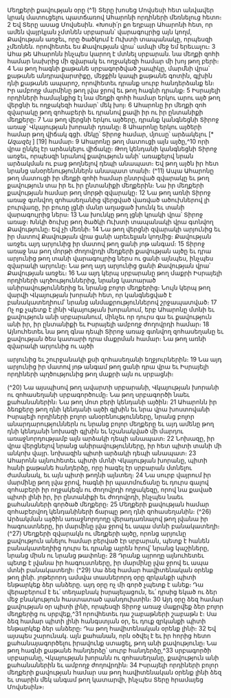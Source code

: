 
Մեղքերի քավության օրը
(^1) Տերը խոսեց Մովսեսի հետ անվավեր կրակ մատուցելու պատճառով Ահարոնի որդիների մեռնելուց հետո։ 2 Եվ
Տերը ասաց Մովսեսին. «Խոսի՛ր քո եղբայր Ահարոնի հետ, որ ամեն վայրկյան չմտնեն սրբարան՝ վարագույրից այն կողմ,
Քավության առջեւ, որը ծածկում է Ուխտի տապանակը, որպեսզի չմեռնեն. որովհետեւ ես Քավության վրա՝ ամպի մեջ
եմ երեւալու։ 3 Ահա թե Ահարոնն ինչպես կարող է մտնել սրբարան. նա մեղքի զոհի համար նախրից մի զվարակ եւ
ողջակեզի համար մի խոյ թող բերի։ 4 Նա թող հագնի քաթանե սրբագործված շապիկը, մարմնի վրա՝ քաթանե
անդրավարտիքը, մեջքին կապի քաթանե գոտին, գլխին դնի քաթանե ապարոշ, որովհետեւ դրանք սուրբ հանդերձանք
են։ Իր ամբողջ մարմինը թող լվա ջրով եւ թող հագնի դրանք։ 5 Իսրայելի որդիների համայնքից էլ նա մեղքի զոհի համար
երկու արու այծ թող վերցնի եւ ողջակեզի համար՝ մեկ խոյ։ 6 Ահարոնը իր մեղքի զոհ զվարակը թող զոհաբերի եւ դրանով
քավի իր ու իր ընտանիքի մեղքերը։ 7 Նա թող վերցնի երկու այծերը, դրանք կանգնեցնի Տիրոջ առաջ՝ Վկայության
խորանի դռանը։ 8 Ահարոնը երկու այծերի համար թող վիճակ գցի. մեկը՝ Տիրոջ համար, մյուսը՝ արձակելու
[* _Ազազել_ ]
[19]
համար։ 9 Ահարոնը թող մատուցի այն այծը,^10 որի վրա ընկել էր արձակելու վիճակը։ Թող կենդանի
կանգնեցնի Տիրոջ առջեւ, որպեսզի նրանով քավություն անի՝ առաքելով նրան արձակման ու բաց թողնելով դեպի
անապատ։ Եվ թող այծն իր հետ նրանց անօրենություններն անապատ տանի։
(^11) Ապա Ահարոնը թող մատուցի իր մեղքի զոհի համար ընտրված զվարակը եւ թող քավություն տա իր եւ իր
ընտանիքի մեղքերին։ Նա իր մեղքերի քավության համար թող մորթի զվարակը։ 12 Նա թող առնի Տիրոջ առաջ գտնվող
զոհասեղանից վերցված վառված ածուխներով լի բուրվառը, իր բուռը լցնի մանր աղացած խունկ եւ տանի վարագույրից
ներս։ 13 Նա խունկը թող լցնի կրակի վրա՝ Տիրոջ առաջ։ Խնկի ծուխը թող ծածկի Ուխտի տապանակի վրա գտնվող
Քավությունը։ Եվ չի մեռնի։ 14 Նա թող վերցնի զվարակի արյունից եւ իր մատով Քավության վրա ցանի արեւելյան կողմից։
Քավության առջեւ այդ արյունից իր մատով թող ցանի յոթ անգամ։ 15 Տիրոջ առաջ նա թող մորթի ժողովրդի մեղքերի
քավության այծը եւ դրա արյունից թող տանի վարագույրից ներս ու ցանի այնպես, ինչպես զվարակի արյունը։ Նա թող
այդ արյունից ցանի Քավության վրա՝ Քավության առջեւ։ 16 Նա այդ կերպ սրբարանը թող մաքրի Իսրայելի որդիների
պղծություններից, նրանց կատարած անիրավություններից եւ նրանց բոլոր մեղքերից։ Նույն կերպ թող վարվի
Վկայության խորանի հետ, որ կանգնեցված է բանակատեղիում՝ նրանց անմաքրություններով շրջապատված։ 17 Ոչ ոք
չպետք է լինի Վկայության խորանում, երբ Ահարոնը մտնի եւ քավություն անի սրբարանում, մինչեւ որ դուրս գա եւ
քավություն անի իր, իր ընտանիքի եւ Իսրայելի ամբողջ ժողովրդի համար։ 18 Այնուհետեւ նա թող գնա դեպի Տիրոջ առաջ
գտնվող զոհասեղանը եւ քավության ծես կատարի դրա մաքրման համար։ Նա թող առնի զվարակի արյունից ու այծի


արյունից եւ շուրջանակի քսի զոհասեղանի եղջյուրներին։ 19 Նա այդ արյունից իր մատով յոթ անգամ թող ցանի դրա վրա
եւ Իսրայելի որդիների պղծությունից թող մաքրի այն ու սրբացնի։

(^20) Նա այսպիսով թող ավարտի սրբարանի, Վկայության խորանի ու զոհասեղանի սրբագործումը։ Նա թող
սրբագործի նաեւ քահանաներին։ Նա թող մոտ բերի կենդանի այծին։ 21 Ահարոնն իր ձեռքերը թող դնի կենդանի այծի
գլխին եւ նրա վրա խոստովանի Իսրայելի որդիների բոլոր անօրենությունները, նրանց բոլոր անարդարություններն ու
նրանց բոլոր մեղքերը եւ այդ ամենը թող դնի կենդանի նոխազի գլխին եւ նշանակված մի մարդու առաջնորդությամբ այն
արձակի դեպի անապատ։ 22 Նոխազը, իր վրա վերցնելով նրանց անիրավությունները, իր հետ պիտի տանի մի անկոխ
վայր. նոխազին պիտի արձակի դեպի անապատ։ 23 Ահարոնն այնուհետեւ պիտի մտնի Վկայության խորանը, պիտի հանի
քաթանե հանդերձը, որը հագել էր սրբարան մտնելու ժամանակ, եւ այն պիտի թողնի այնտեղ։ 24 Նա սուրբ վայրում իր
մարմինը թող լվա ջրով, հագնի իր պատմուճանը եւ դուրս գալով զոհաբերի իր ողջակեզն ու ժողովրդի ողջակեզը, որով
նա քաված պիտի լինի իր, իր ընտանիքի եւ ժողովրդի, ինչպես նաեւ քահանաների գործած մեղքերը։ 25 Մեղքերի
քավության համար զոհաբերվող կենդանիների ճարպը թող դնի զոհասեղանին։
(^26) Արձակման այծին առաջնորդողը վերադառնալով թող լվանա իր հագուստները, իր մարմինը լվա ջրով եւ ապա
մտնի բանակատեղի։
(^27) Մեղքերի զվարակն ու մեղքերի այծը, որոնց արյունը քավություն անելու համար բերված էր սրբարան, պետք է
հանեն բանակատեղիից դուրս եւ դրանք այրեն հրով՝ նրանց կաշիները, նրանց միսն ու նրանց թափոնը։ 28 Դրանք այրողը
այնուհետեւ պետք է լվանա իր հագուստները, իր մարմինը լվա ջրով եւ ապա մտնի բանակատեղի։
(^29) Սա ձեզ համար հավիտենական օրենք թող լինի. յոթերորդ ամսվա տասներորդ օրը զրկանքի պիտի ենթարկեք ձեր
անձերը. այդ օրը ոչ մի գործ չպետք է անեք։ Դա վերաբերում է եւ՛ տեղաբնակ իսրայելացուն, եւ՛ դրսից եկած ու ձեր մեջ
բնակություն հաստատած պանդուխտին։ 30 Այդ օրը ձեզ համար քավության օր պիտի լինի, որպեսզի Տիրոջ առաջ
մաքրվեք ձեր բոլոր մեղքերից ու սրբվեք,^31 որովհետեւ դա շաբաթների շաբաթն է։ Սա ձեզ համար պիտի լինի հանգստյան
օր, եւ դուք զրկանքի պիտի ենթարկեք ձեր անձերը։ Դա թող հավիտենական օրենք լինի։ 32 Եվ այսպես շարունակ. այն
քահանան, որն օծվել է եւ իր հորից հետո քահանայագործելու իրավունք ստացել, թող անի քավությունը։ Նա թող հագնի
քաթանե հանդերձը՝ սուրբ հանդերձը,^33 սրբագործի սրբարանը, Վկայության խորանն ու զոհասեղանը, քավություն անի
քահանաներին եւ ամբողջ ժողովրդին։ 34 Իսրայելի որդիների բոլոր մեղքերի քավության համար սա թող հավիտենական
օրենք լինի ձեզ եւ տարին մեկ անգամ թող կատարվի, ինչպես Տերը հրամայեց Մովսեսին»։
